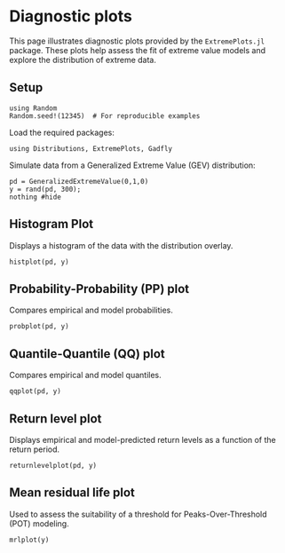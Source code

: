 # Diagnostic plots

This page illustrates diagnostic plots provided by the `ExtremePlots.jl` package. These plots help assess the fit of extreme value models and explore the distribution of extreme data.

## Setup

```@setup plots
using Random
Random.seed!(12345)  # For reproducible examples
```

Load the required packages:
```@example plots
using Distributions, ExtremePlots, Gadfly
```

Simulate data from a Generalized Extreme Value (GEV) distribution:
```@example plots
pd = GeneralizedExtremeValue(0,1,0)
y = rand(pd, 300);
nothing #hide
```

## Histogram Plot

Displays a histogram of the data with the distribution overlay.

```@example plots
histplot(pd, y)
```

## Probability-Probability (PP) plot

Compares empirical and model probabilities.

```@example plots
probplot(pd, y)
```

## Quantile-Quantile (QQ) plot

Compares empirical and model quantiles.
```@example plots
qqplot(pd, y)
```

## Return level plot

Displays empirical and model-predicted return levels as a function of the return period.
```@example plots
returnlevelplot(pd, y)
```

## Mean residual life plot

Used to assess the suitability of a threshold for Peaks-Over-Threshold (POT) modeling.

```@example plots
mrlplot(y)
```